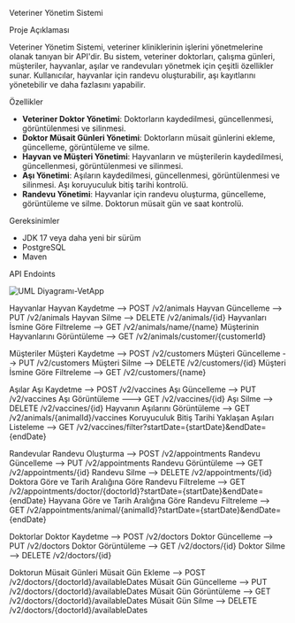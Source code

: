 Veteriner Yönetim Sistemi

Proje Açıklaması

Veteriner Yönetim Sistemi, veteriner kliniklerinin işlerini yönetmelerine olanak tanıyan bir API'dir. Bu sistem, veteriner doktorları, çalışma günleri, müşteriler, hayvanlar, aşılar ve randevuları yönetmek için çeşitli özellikler sunar. Kullanıcılar, hayvanlar için randevu oluşturabilir, aşı kayıtlarını yönetebilir ve daha fazlasını yapabilir.

Özellikler

- **Veteriner Doktor Yönetimi**: Doktorların kaydedilmesi, güncellenmesi, görüntülenmesi ve silinmesi.
- **Doktor Müsait Günleri Yönetimi**: Doktorların müsait günlerini ekleme, güncelleme, görüntüleme ve silme.
- **Hayvan ve Müşteri Yönetimi**: Hayvanların ve müşterilerin kaydedilmesi, güncellenmesi, görüntülenmesi ve silinmesi.
- **Aşı Yönetimi**: Aşıların kaydedilmesi, güncellenmesi, görüntülenmesi ve silinmesi. Aşı koruyuculuk bitiş tarihi kontrolü.
- **Randevu Yönetimi**: Hayvanlar için randevu oluşturma, güncelleme, görüntüleme ve silme. Doktorun müsait gün ve saat kontrolü.

Gereksinimler

- JDK 17 veya daha yeni bir sürüm
- PostgreSQL
- Maven


API Endoints


![UML Diyagramı-VetApp](https://github.com/user-attachments/assets/ffe71ab5-871b-44f6-bf5b-1028011c3f60)




Hayvanlar
Hayvan Kaydetme                                                 --> POST /v2/animals
Hayvan Güncelleme                                           --> PUT /v2/animals
Hayvan Silme                                                         --> DELETE /v2/animals/{id}
Hayvanları İsmine Göre Filtreleme               --> GET /v2/animals/name/{name}
Müşterinin Hayvanlarını Görüntüleme       --> GET /v2/animals/customer/{customerId}

Müşteriler
Müşteri Kaydetme                                                --> POST /v2/customers
Müşteri Güncelleme                                           --> PUT /v2/customers
Müşteri Silme                                                         --> DELETE /v2/customers/{id}
Müşteri İsmine Göre Filtreleme                     --> GET /v2/customers/{name}

Aşılar
Aşı Kaydetme                                                         -->  POST /v2/vaccines
Aşı Güncelleme                                                    --> PUT /v2/vaccines
Aşı Görüntüleme                                                 ---> GET /v2/vaccines/{id}
Aşı Silme                                                                  --> DELETE /v2/vaccines/{id}
Hayvanın Aşılarını Görüntüleme                  --> GET /v2/animals/{animalId}/vaccines
Koruyuculuk Bitiş Tarihi Yaklaşan Aşıları 
Listeleme                                  --> GET /v2/vaccines/filter?startDate={startDate}&endDate={endDate}

Randevular
Randevu Oluşturma                                  --> POST /v2/appointments
Randevu Güncelleme                              --> PUT /v2/appointments
Randevu Görüntüleme                                 --> GET /v2/appointments/{id}
Randevu Silme                                                 --> DELETE /v2/appointments/{id}
Doktora Göre ve Tarih Aralığına Göre Randevu Filtreleme --> 
GET /v2/appointments/doctor/{doctorId}?startDate={startDate}&endDate={endDate}
Hayvana Göre ve Tarih Aralığına Göre Randevu Filtreleme --> 
GET /v2/appointments/animal/{animalId}?startDate={startDate}&endDate={endDate}

Doktorlar
Doktor Kaydetme                                                --> POST /v2/doctors
Doktor Güncelleme                                            --> PUT /v2/doctors
Doktor Görüntüleme                                         --> GET /v2/doctors/{id}
Doktor Silme                                                         --> DELETE /v2/doctors/{id}

Doktorun Müsait Günleri
Müsait Gün Ekleme                                             --> POST /v2/doctors/{doctorId}/availableDates
Müsait Gün Güncelleme                                  --> PUT /v2/doctors/{doctorId}/availableDates
Müsait Gün Görüntüleme                                --> GET /v2/doctors/{doctorId}/availableDates
Müsait Gün Silme                                                 --> DELETE /v2/doctors/{doctorId}/availableDates
